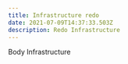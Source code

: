 ```yaml
---
title: Infrastructure redo
date: 2021-07-09T14:37:33.503Z
description: Redo Infrastructure
---
```

Body Infrastructure